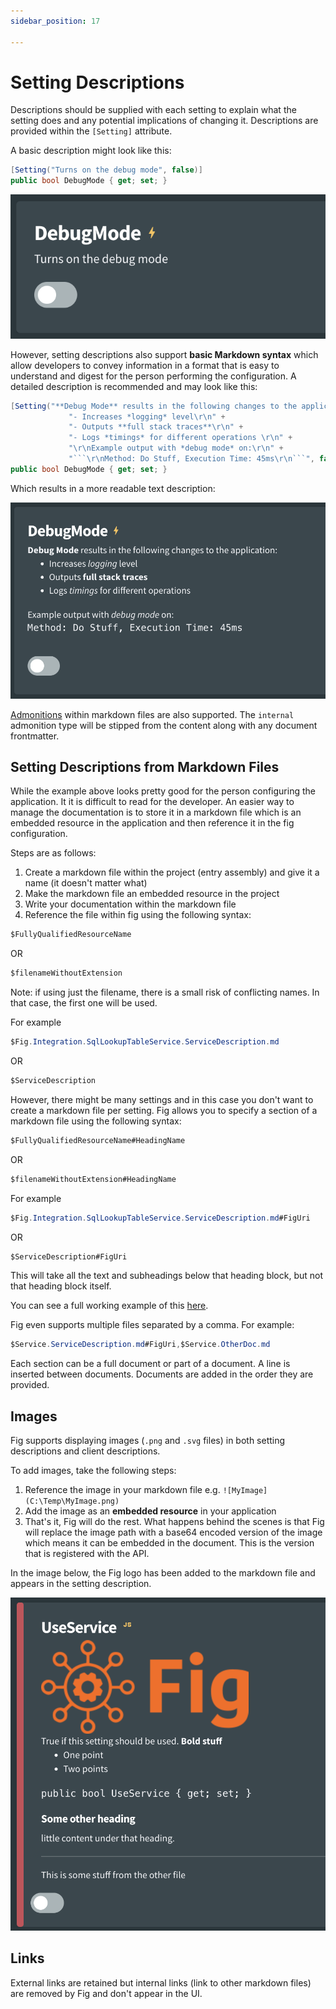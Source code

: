```yaml
---
sidebar_position: 17

---
```


# Setting Descriptions

Descriptions should be supplied with each setting to explain what the setting does and any potential implications of changing it. Descriptions are provided within the `[Setting]` attribute.

A basic description might look like this:

``` csharp
[Setting("Turns on the debug mode", false)]
public bool DebugMode { get; set; }
```

![setting-description-tooltip](./img/setting-description-tooltip.png)

However, setting descriptions also support **basic Markdown syntax** which allow developers to convey information in a format that is easy to understand and digest for the person performing the configuration. A detailed description is recommended and may look like this:

``` csharp
[Setting("**Debug Mode** results in the following changes to the application:\r\n" +
             "- Increases *logging* level\r\n" +
             "- Outputs **full stack traces**\r\n" +
             "- Logs *timings* for different operations \r\n" +
             "\r\nExample output with *debug mode* on:\r\n" +
             "```\r\nMethod: Do Stuff, Execution Time: 45ms\r\n```", false)]
public bool DebugMode { get; set; }
```

Which results in a more readable text description:

![setting-description-markdown](./img/setting-description-markdown.png)

[Admonitions](https://docusaurus.io/docs/markdown-features/admonitions) within markdown files are also supported. The `internal` admonition type will be stipped from the content along with any document frontmatter.

## Setting Descriptions from Markdown Files

While the example above looks pretty good for the person configuring the application. It it is difficult to read for the developer. An easier way to manage the documentation is to store it in a markdown file which is an embedded resource in the application and then reference it in the fig configuration.

Steps are as follows:

1. Create a markdown file within the project (entry assembly) and give it a name (it doesn't matter what)
2. Make the markdown file an embedded resource in the project
3. Write your documentation within the markdown file
4. Reference the file within fig using the following syntax:

```csharp
$FullyQualifiedResourceName
```

OR

```csharp
$filenameWithoutExtension
```

Note: if using just the filename, there is a small risk of conflicting names. In that case, the first one will be used.

For example

```csharp
$Fig.Integration.SqlLookupTableService.ServiceDescription.md
```

OR

```csharp
$ServiceDescription
```

However, there might be many settings and in this case you don't want to create a markdown file per setting. Fig allows you to specify a section of a markdown file using the following syntax:

```csharp
$FullyQualifiedResourceName#HeadingName
```

OR

```csharp
$filenameWithoutExtension#HeadingName
```

For example

```csharp
$Fig.Integration.SqlLookupTableService.ServiceDescription.md#FigUri
```

OR

```csharp
$ServiceDescription#FigUri
```

This will take all the text and subheadings below that heading block, but not that heading block itself.

You can see a full working example of this [here](https://github.com/mzbrau/fig/blob/main/src/integrations/Fig.Integration.SqlLookupTableService/Settings.cs#L11).

Fig even supports multiple files separated by a comma. For example:

```csharp
$Service.ServiceDescription.md#FigUri,$Service.OtherDoc.md
```

Each section can be a full document or part of a document. A line is inserted between documents. Documents are added in the order they are provided.

## Images

Fig supports displaying images (`.png` and `.svg` files) in both setting descriptions and client descriptions.

To add images, take the following steps:

1. Reference the image in your markdown file e.g. `![MyImage](C:\Temp\MyImage.png)`
2. Add the image as an **embedded resource** in your application
3. That's it, Fig will do the rest. What happens behind the scenes is that Fig will replace the image path with a base64 encoded version of the image which means it can be embedded in the document. This is the version that is registered with the API.

In the image below, the Fig logo has been added to the markdown file and appears in the setting description.

![setting-description-image](./img/setting-description-image.png)

## Links

External links are retained but internal links (link to other markdown files) are removed by Fig and don't appear in the UI.
